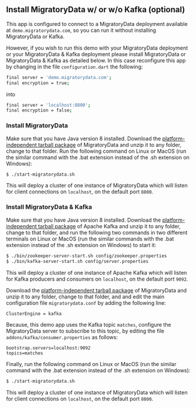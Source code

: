 ## Install MigratoryData w/ or w/o Kafka (optional)

This app is configured to connect to a MigratoryData deployment available at `demo.migratorydata.com`, so you can run it without installing MigratoryData or Kafka. 

However, if you wish to run this demo with your MigratoryData deployment or your MigratoryData & Kafka deployment please install MigratoryData or MigratoryData & Kafka as detailed below. In this case reconfigure this app by changing in the file `configuration.dart` the following:

```bash
final server = 'demo.migratorydata.com';
final encryption = true;
```

into

```bash
final server = 'localhost:8800';
final encryption = false;
```

### Install MigratoryData

Make sure that you have Java version 8 installed. Download the [platform-independent tarball package](https://migratorydata.com/releases/migratorydata-6.0.8/migratorydata-6.0.8-build20211220.tar.gz) of MigratoryData and unzip it to any folder, change to that folder. Run the following command on Linux or MacOS (run the similar command with the .bat extension instead of the .sh extension on Windows):

```bash
$ ./start-migratorydata.sh
```

This will deploy a cluster of one instance of MigratoryData which will listen for client connections on `localhost`, on the default port `8800`.

### Install MigratoryData & Kafka

Make sure that you have Java version 8 installed. Download the [platform-independent tarball package](https://archive.apache.org/dist/kafka/2.6.0/kafka_2.12-2.6.0.tgz) of Apache Kafka and unzip it to any folder, change to that folder, and run the following two commands in two different terminals on Linux or MacOS (run the similar commands with the .bat extension instead of the .sh extension on Windows) to start it:

```bash
$ ./bin/zookeeper-server-start.sh config/zookeeper.properties
$ ./bin/kafka-server-start.sh config/server.properties
```

This will deploy a cluster of one instance of Apache Kafka which will listen for Kafka producers and consumers on `localhost`, on the default port `9092`.

Download the [platform-independent tarball package](https://migratorydata.com/releases/migratorydata-6.0.8/migratorydata-6.0.8-build20211220.tar.gz) of MigratoryData and unzip it to any folder, change to that folder, and and edit the main configuration file `migratorydata.conf` by adding the following line:

```bash
ClusterEngine = kafka
```

Because, this demo app uses the Kafka topic `matches`, configure the MigratoryData server to subscribe to this topic, by editing the file `addons/kafka/consumer.properties` as follows:

```
bootstrap.servers=localhost:9092
topics=matches
```

Finally, run the following command on Linux or MacOS (run the similar command with the .bat extension instead of the .sh extension on Windows):

```bash
$ ./start-migratorydata.sh
```

This will deploy a cluster of one instance of MigratoryData which will listen for client connections on `localhost`, on the default port `8800`.